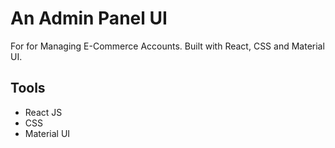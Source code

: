# An Admin Panel UI
For for Managing E-Commerce Accounts. Built with React, CSS and Material UI.

## Tools
- React JS
- CSS
- Material UI 